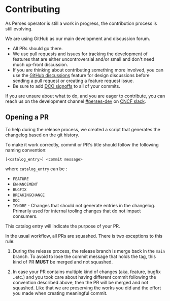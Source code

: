 # Contributing

As Perses operator is still a work in progress, the contribution process is still evolving.

We are using GitHub as our main development and discussion forum.

- All PRs should go there.
- We use pull requests and issues for tracking the development of features that are either uncontroversial and/or small
  and don't need much up-front discussion.
- If you are thinking about contributing something more involved, you can use
  the [GitHub discussions](https://github.com/perses/perses-operator/discussions) feature for design discussions before sending a
  pull request or creating a feature request issue.
- Be sure to add [DCO signoffs](https://github.com/probot/dco#how-it-works) to all of your commits.

If you are unsure about what to do, and you are eager to contribute, you can reach us on the development
channel [#perses-dev](https://cloud-native.slack.com/messages/C07KQR95WBE) on [CNCF slack](https://slack.cncf.io/).

## Opening a PR

To help during the release process, we created a script that generates the changelog based on the git history.

To make it work correctly, commit or PR's title should follow the following naming convention:

`[<catalog_entry>] <commit message>`

where `catalog_entry` can be :

- `FEATURE`
- `ENHANCEMENT`
- `BUGFIX`
- `BREAKINGCHANGE`
- `DOC`
- `IGNORE` - Changes that should not generate entries in the changelog. Primarily used for internal tooling changes that
  do not impact consumers.

This catalog entry will indicate the purpose of your PR.

In the usual workflow, all PRs are squashed. There is two exceptions to this rule:

1. During the release process, the release branch is merge back in the `main` branch. To avoid to lose the commit
   message that holds the tag, this kind of PR **MUST** be merged and not squashed.

2. In case your PR contains multiple kind of changes (aka, feature, bugfix ..etc.) and you took care about having
   different commit following the convention described above, then the PR will be merged and not squashed. Like that we
   are preserving the works you did and the effort you made when creating meaningful commit.
